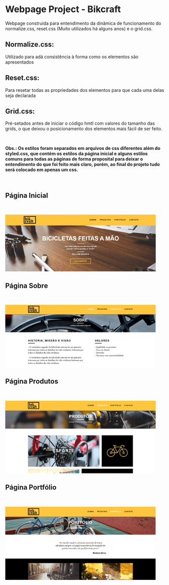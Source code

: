 
 <h1>Webpage Project - Bikcraft</h1> 

Webpage construída para entendimento da dinâmica de funcionamento do normalize.css, reset.css (Muito utilizados há alguns anos) e o grid.css.
<h2><b>Normalize.css:</b></h2>
 Utilizado para adá consistência à forma como os elementos são apresentados

<h2><b>Reset.css:</b></h2>
 Para resetar todas as propriedades dos elementos para que cada uma delas seja declarada

<h2><b>Grid.css:</b></h2>
 <p>Pré-setados antes de iniciar o código hmtl com valores do tamanho das grids, o que deixou o posicionamento dos elementos mais fácil de ser feito.<p><br>
<p><b>Obs.: Os estilos foram separados em arquivos de css diferentes além do styled.css, que contém os estilos da página inicial e alguns estilos comuns para todas as páginas de forma proposital para deixar o entendimento do que foi feito mais claro, porém, ao final do projeto tudo será colocado em apenas um css.</b></p><br>
<h2><b>Página Inicial<b></h2><br>

![](.github/bikcraft_inicial.gif)

<h2><b>Página Sobre<b></h2><br>

![](.github/bikcraft_sobre.gif)

<h2><b>Página Produtos<b></h2><br>

![](.github/bikcraft_produtos.gif)

<h2><b>Página Portfólio<b></h2><br>

![](.github/bikcraft_portfolio.gif)